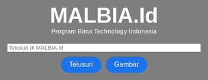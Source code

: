 <!DOCTYPE html>
<html lang="id">
<head>
  <meta charset="UTF-8" />
  <meta name="viewport" content="width=device-width, initial-scale=1" />
  <title>MALBIA.Id</title>
  <link href="https://fonts.googleapis.com/css2?family=Caitlin&display=swap" rel="stylesheet" />
  <style>
    body {
      margin: 0;
      font-family: Arial, sans-serif;
      background: url('https://encrypted-tbn0.gstatic.com/images?q=tbn:ANd9GcRk4gtQRKkjZ7HvSStjbRowGTrQJowRNGxjpg&usqp=CAU') no-repeat center center fixed;
      background-size: cover;
      color: #000000;
      display: flex;
      flex-direction: column;
      align-items: center;
      text-align: center;
      min-height: 100vh;
      padding: 20px;
      position: relative;
      z-index: 1;
    }
    body::before {
      content: "";
      position: fixed;
      top: 0; left: 0;
      width: 100%; height: 100%;
      background-color: rgba(0, 0, 0, 0.5);
      z-index: -1;
    }

    /* Header & Tanggal */
    #datetime {
      font-size: 18px;
      margin-bottom: 10px;
      font-weight: 600;
      color: white;
      user-select: none;
    }

    h1 {
      font-family: 'Caitlin', cursive;
      font-size: 50px;
      margin-top: 0;
      margin-bottom: 0;
      color: white;
    }

    h4 {
      color: #dddddd;
      margin-top: 0;
      margin-bottom: 20px;
    }

    /* Form Pencarian */
    form {
      width: 90%;
      max-width: 600px;
      margin-bottom: 20px;
    }

    .search-box {
      display: flex;
      flex-direction: column;
      gap: 10px;
    }

    input[type="text"] {
      padding: 10px 16px;
      border: 1px solid #ccc;
      border-radius: 20px;
      font-size: 16px;
      color: #000;
    }

    input[type="text"]::placeholder {
      color: #999;
    }

    .button-group {
      display: flex;
      justify-content: center;
      gap: 10px;
      flex-wrap: wrap;
    }

    button {
      padding: 10px 20px;
      border: none;
      border-radius: 20px;
      background-color: #1a73e8;
      color: white;
      font-size: 16px;
      cursor: pointer;
      transition: background-color 0.2s ease;
    }

    button:hover {
      background-color: #155ab6;
    }

    #loading {
      font-size: 16px;
      color: #fff;
      display: none;
      margin-top: 10px;
    }

    /* Jawaban Ringkas */
    #answerBox {
      margin-top: 20px;
      width: 90%;
      max-width: 800px;
      text-align: left;
    }

    .quick-answer {
      background: #e8f0fe;
      border-left: 4px solid #1a73e8;
      padding: 15px 20px;
      margin-bottom: 15px;
      border-radius: 8px;
      box-shadow: 0 2px 6px rgba(0,0,0,0.08);
    }

    .quick-answer p {
      font-size: 16px;
      margin: 8px 0;
      color: #222;
    }

    .quick-answer small a {
      color: #1a0dab;
      text-decoration: none;
    }

    .quick-answer small a:hover {
      text-decoration: underline;
    }

    /* Hasil Pencarian */
    #results {
      width: 90%;
      max-width: 800px;
      margin-bottom: 100px;
      text-align: left;
    }

    .result-item {
      margin-bottom: 20px;
      border-bottom: 1px solid #ddd;
      padding-bottom: 15px;
      background-color: rgba(255, 255, 255, 0.85);
      border-radius: 12px;
      padding: 10px;
    }

    .result-item img {
      max-width: 100%;
      height: auto;
      border-radius: 12px;
      margin-bottom: 10px;
    }

    .result-item a {
      font-size: 20px;
      color: #1a0dab;
      text-decoration: none;
      display: block;
      margin-bottom: 6px;
    }

    .result-item a:hover {
      text-decoration: underline;
    }

    .result-item p {
      color: #444444;
      font-size: 15px;
      margin: 0;
    }

    .result-item small {
      color: #888;
    }
  </style>
</head>
<body>

  <div id="datetime"></div>

  <h1>MALBIA.Id</h1>
  <h4>Program Bima Technology Indonesia</h4>

  <form id="searchForm">
    <div class="search-box">
      <input type="text" id="searchInput" placeholder="Telusuri di MALBIA.Id" autocomplete="off" />
      <div class="button-group">
        <button type="submit">Telusuri</button>
        <button type="button" id="imageSearchBtn">Gambar</button>
      </div>
    </div>
  </form>

  <div id="loading">Sedang mencari hasil...</div>
  <div id="answerBox"></div>
  <div id="results"></div>

  <script>
    function updateDateTime() {
      const dtElem = document.getElementById('datetime');
      const now = new Date();
      const options = { weekday: 'long', year: 'numeric', month: 'long', day: 'numeric' };
      const dateStr = now.toLocaleDateString('id-ID', options);
      const timeStr = now.toLocaleTimeString('id-ID');
      dtElem.textContent = `${dateStr} - ${timeStr}`;
    }
    setInterval(updateDateTime, 1000);
    updateDateTime();

    const apiKey = 'AIzaSyA_QPYOcw-jdXzxNSmuCUaYHy6vA_jQQvE'; // Ganti jika perlu
    const cx = 'b68dbe815b66048af';

    const searchForm = document.getElementById('searchForm');
    const searchInput = document.getElementById('searchInput');
    const loading = document.getElementById('loading');
    const answerBox = document.getElementById('answerBox');
    const resultsDiv = document.getElementById('results');

    const formulaAnswers = {
      "rumus frekuensi": "f = λ × v (frekuensi = panjang gelombang × kecepatan)",
      "rumus kecepatan": "v = s / t (kecepatan = jarak / waktu)",
      "rumus gaya": "F = m × a (gaya = massa × percepatan)",
      "rumus tekanan": "P = F / A (tekanan = gaya / luas)",
      "rumus massa jenis": "ρ = m / V (massa jenis = massa / volume)",
      "bapak proklamator": "Ir. Soekarno adalah presiden pertama Indonesia sekaligus dikenal sebagai bapak proklamator kemerdekaan Indonesia.",
      "penemu malbia": "Penemu Malbia.Id adalah Bima Wahyu Pratama, pelajar asal Indonesia yang menciptakan search engine ini."
    };

    function checkFormulaAnswer(query) {
      const lowerQuery = query.toLowerCase();
      for (const key in formulaAnswers) {
        if (lowerQuery.includes(key)) {
          return formulaAnswers[key];
        }
      }
      return null;
    }

    function performSearch(query, type = 'web') {
      if (!query) return;

      loading.style.display = 'block';
      resultsDiv.innerHTML = '';
      answerBox.innerHTML = '';

      const formula = checkFormulaAnswer(query);
      if (formula) {
        answerBox.innerHTML = `
          <div class="quick-answer">
            <strong>📌 Jawaban Ringkas</strong>
            <p>${formula}</p>
            <small>Sumber: MALBIA.Id</small>
          </div>
        `;
      }

      let searchUrl = `https://www.googleapis.com/customsearch/v1?key=${apiKey}&cx=${cx}&q=${encodeURIComponent(query)}`;
      if (type === 'image') {
        searchUrl += `&searchType=image`;
      }

      fetch(searchUrl)
        .then(res => res.json())
        .then(data => {
          loading.style.display = 'none';

          if (data.items && data.items.length > 0) {
            if (!formula && type === 'web') {
              const topThree = data.items.slice(0, 3);
              answerBox.innerHTML = `
                ${topThree.map(item =>
                  `<div class="quick-answer">
                    <p>${item.snippet}</p>
                    <small>Sumber: <a href="${item.link}" target="_blank">${item.displayLink}</a></small>
                  </div>`).join('')}
              `;
            }

            data.items.forEach(item => {
              if (type === 'image') {
                resultsDiv.innerHTML += `
                  <div class="result-item">
                    <img src="${item.link}" alt="Gambar">
                    <a href="${item.image?.contextLink || item.link}" target="_blank">${item.title}</a>
                  </div>
                `;
              } else {
                resultsDiv.innerHTML += `
                  <div class="result-item">
                    <a href="${item.link}" target="_blank">${item.title}</a>
                    <p>${item.snippet || ''}</p>
                    <small>Sumber: ${item.displayLink}</small>
                  </div>
                `;
              }
            });

          } else {
            resultsDiv.innerHTML = '<p>Tidak ada hasil ditemukan.</p>';
          }
        })
        .catch(err => {
          loading.style.display = 'none';
          resultsDiv.innerHTML = '<p>Terjadi kesalahan saat memuat hasil.</p>';
          console.error(err);
        });
    }

    searchForm.addEventListener('submit', e => {
      e.preventDefault();
      const query = searchInput.value.trim();
      performSearch(query, 'web');
    });

    document.getElementById('imageSearchBtn').addEventListener('click', () => {
      const query = searchInput.value.trim();
      performSearch(query, 'image');
    });
  </script>
</body>
</html>
